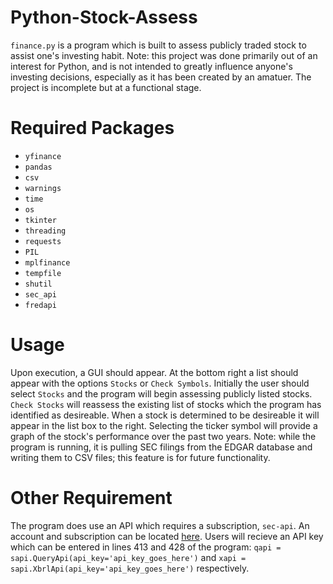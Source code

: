 # Python-Stock-Assess
`finance.py` is a program which is built to assess publicly traded stock to assist one's investing habit. Note: this project was done primarily out of an interest for Python, and is not intended to greatly influence anyone's investing decisions, especially as it has been created by an amatuer. The project is incomplete but at a functional stage.

# Required Packages
- `yfinance`
- `pandas`
- `csv`
- `warnings`
- `time`
- `os`
- `tkinter` 
- `threading` 
- `requests`
- `PIL` 
- `mplfinance` 
- `tempfile` 
- `shutil`
- `sec_api` 
- `fredapi`

# Usage
Upon execution, a GUI should appear. At the bottom right a list should appear with the options `Stocks` or `Check Symbols`. Initially the user should select `Stocks` and the program will begin assessing publicly listed stocks. `Check Stocks` will reassess the existing list of stocks which the program has identified as desireable. When a stock is determined to be desireable it will appear in the list box to the right. Selecting the ticker symbol will provide a graph of the stock's performance over the past two years. Note: while the program is running, it is pulling SEC filings from the EDGAR database and writing them to CSV files; this feature is for future functionality.

# Other Requirement
The program does use an API which requires a subscription, `sec-api`. An account and subscription can be located [here](https://sec-api.io/register). Users will recieve an API key which can be entered in lines 413 and 428 of the program: `qapi = sapi.QueryApi(api_key='api_key_goes_here')` and `xapi = sapi.XbrlApi(api_key='api_key_goes_here')` respectively.
